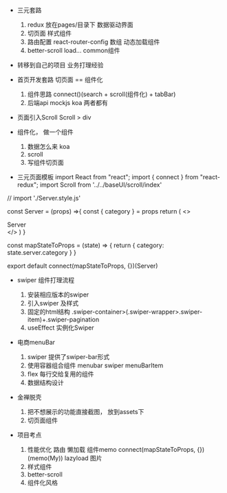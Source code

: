 - 三元套路
    1. redux 放在pages/目录下
        数据驱动界面
    2. 切页面 样式组件
    3. 路由配置 react-router-config 数组 动态加载组件
    4. better-scroll load... common组件
- 转移到自己的项目
    业务打理经验

- 首页开发套路
    切页面 == 组件化
    1. 组件思路
        connect()(search + scroll(组件化) + tabBar)  
    2. 后端api  mockjs koa 两者都有

- 页面引入Scroll
    Scroll > div
- 组件化， 做一个组件
    1. 数据怎么来
        koa
    2. scroll
    3. 写组件切页面

- 三元页面模板
import React from "react";
import { connect } from "react-redux";
import Scroll from '../../baseUI/scroll/index'

// import './Server.style.js'

const Server = (props) =>{
    const { category } = props
    return (
        <>
            <Scroll
                direction="vertical"
                refresh={false}
            >
                <div>
                    Server
                </div>
            </Scroll>
        </>
    )
}

const mapStateToProps = (state) => {
    return {
        category: state.server.category
    }
}

export default connect(mapStateToProps, {})(Server)

- swiper 组件打理流程
    1. 安装相应版本的swiper
    2. 引入swiper 及样式
    3. 固定的html结构 .swiper-container>(.swiper-wrapper>.swiper-item)+.swiper-pagination
    4. useEffect 实例化Swiper

- 电商menuBar
    1. swiper 提供了swiper-bar形式
    2. 使用容器组合组件
        menubar swiper
        menuBarItem
    3. flex 每行交给复用的组件
    4. 数据结构设计

- 金禅脱壳
    1. 把不想展示的功能直接截图， 放到assets下
    2. 切页面组件


- 项目考点
    1. 性能优化
        路由 懒加载
        组件memo
        connect(mapStateToProps, {})(memo(My))
        lazyload 图片
    2. 样式组件
    3. better-scroll
    4. 组件化风格